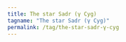 ```yaml
---
title: The star Sadr (γ Cyg)
tagname: "The star Sadr (γ Cyg)"
permalink: /tag/the-star-sadr-γ-cyg
---
```

